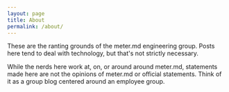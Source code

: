 ```yaml
---
layout: page
title: About
permalink: /about/
---
```


These are the ranting grounds of the meter.md engineering group.  Posts here
tend to deal with technology, but that's not strictly necessary.

While the nerds here work at, on, or around around meter.md, statements made
here are not the opinions of meter.md or official statements.  Think of it as
a group blog centered around an employee group.
